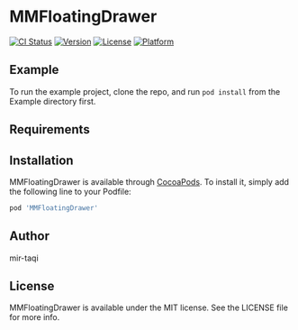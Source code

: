 # MMFloatingDrawer

[![CI Status](https://img.shields.io/travis/mir-taqi/MMFloatingDrawer.svg?style=flat)](https://travis-ci.org/mir-taqi/MMFloatingDrawer)
[![Version](https://img.shields.io/cocoapods/v/MMFloatingDrawer.svg?style=flat)](https://cocoapods.org/pods/MMFloatingDrawer)
[![License](https://img.shields.io/cocoapods/l/MMFloatingDrawer.svg?style=flat)](https://cocoapods.org/pods/MMFloatingDrawer)
[![Platform](https://img.shields.io/cocoapods/p/MMFloatingDrawer.svg?style=flat)](https://cocoapods.org/pods/MMFloatingDrawer)

## Example

To run the example project, clone the repo, and run `pod install` from the Example directory first.

## Requirements

## Installation

MMFloatingDrawer is available through [CocoaPods](https://cocoapods.org). To install
it, simply add the following line to your Podfile:

```ruby
pod 'MMFloatingDrawer'
```

## Author

mir-taqi

## License

MMFloatingDrawer is available under the MIT license. See the LICENSE file for more info.
